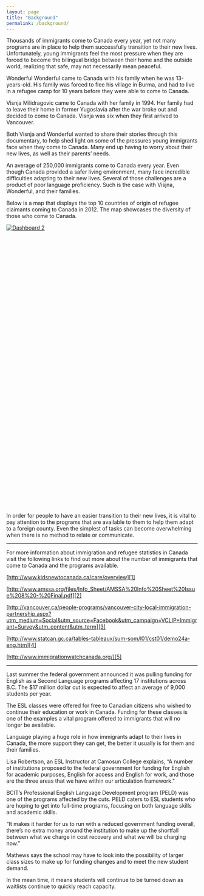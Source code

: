 ```yaml
---
layout: page
title: "Background"
permalink: /background/
---
```


Thousands of immigrants come to Canada every year, yet not many programs are in place to help them successfully transition to their new lives. Unfortunately, young immigrants feel the most pressure when they are forced to become the bilingual bridge between their home and the outside world, realizing that safe, may not necessarily mean peaceful. 

Wonderful Wonderful came to Canada with his family when he was 13-years-old. His family was forced to flee his village in Burma, and had to live in a refugee camp for 10 years before they were able to come to Canada. 

Visnja Milidragovic came to Canada with her family in 1994. Her family had to leave their home in former Yugoslavia after the war broke out and decided to come to Canada. Visnja was six when they first arrived to Vancouver. 

Both Visnja and Wonderful wanted to share their stories through this documentary, to help shed light on some of the pressures young immigrants face when they come to Canada. Many end up having to worry about their new lives, as well as their parents’ needs.

An average of 250,000 immigrants come to Canada every year. Even though Canada provided a safer living environment, many face incredible difficulties adapting to their new lives. Several of those challenges are a product of poor language proficiency. Such is the case with Visjna, Wonderful, and their families. 

Below is a map that displays the top 10 countries of origin of refugee claimants coming to Canada in 2012. The map showcases the diversity of those who come to Canada. 

<script type='text/javascript' src='https://public.tableau.com/javascripts/api/viz_v1.js'></script><div class='tableauPlaceholder' style='width: 654px; height: 742px;'><noscript><a href='#'><img alt='Dashboard 2 ' src='https:&#47;&#47;public.tableau.com&#47;static&#47;images&#47;To&#47;Top10countriesofrefugeeclaimants&#47;Dashboard2&#47;1_rss.png' style='border: none' /></a></noscript><object class='tableauViz' width='654' height='742' style='display:none;'><param name='host_url' value='https%3A%2F%2Fpublic.tableau.com%2F' /> <param name='site_root' value='' /><param name='name' value='Top10countriesofrefugeeclaimants&#47;Dashboard2' /><param name='tabs' value='no' /><param name='toolbar' value='yes' /><param name='static_image' value='https:&#47;&#47;public.tableau.com&#47;static&#47;images&#47;To&#47;Top10countriesofrefugeeclaimants&#47;Dashboard2&#47;1.png' /> <param name='animate_transition' value='yes' /><param name='display_static_image' value='yes' /><param name='display_spinner' value='yes' /><param name='display_overlay' value='yes' /><param name='display_count' value='yes' /><param name='showVizHome' value='no' /><param name='showTabs' value='y' /></object></div>
 

In order for people to have an easier transition to their new lives, it is vital to pay attention to the programs that are available to them to help them adapt to a foreign county. Even the simplest of tasks can become overwhelming when there is no method to relate or communicate.

<hr>

For more information about immigration and refugee statistics in Canada visit the following links to find out more about the number of immigrants that come to Canada and the programs available. 

[http://www.kidsnewtocanada.ca/care/overview][1]

[http://www.amssa.org/files/Info_Sheet/AMSSA%20Info%20Sheet%20Issue%208%20-%20Final.pdf][2]

[http://vancouver.ca/people-programs/vancouver-city-local-immigration-partnership.aspx?utm_medium=Social&utm_source=Facebook&utm_campaign=VCLIP+Immigrant+Survey&utm_content&utm_term][3]

[http://www.statcan.gc.ca/tables-tableaux/sum-som/l01/cst01/demo24a-eng.htm][4]

[http://www.immigrationwatchcanada.org/][5]


[1]: http://www.kidsnewtocanada.ca/care/overview
[2]: http://www.amssa.org/files/Info_Sheet/AMSSA%20Info%20Sheet%20Issue%208%20-%20Final.pdf
[3]: http://vancouver.ca/people-programs/vancouver-city-local-immigration-partnership.aspx?utm_medium=Social&utm_source=Facebook&utm_campaign=VCLIP+Immigrant+Survey&utm_content&utm_term
[4]: http://www.statcan.gc.ca/tables-tableaux/sum-som/l01/cst01/demo24a-eng.htm
[5]: http://www.immigrationwatchcanada.org/

<hr>
Last summer the federal government announced it was pulling funding for English as a Second Language programs affecting 17 institutions across B.C. The $17 million dollar cut is expected to affect an average of 9,000 students per year.

The ESL classes were offered for free to Canadian citizens who wished to continue their education or work in Canada. Funding for these classes is one of the examples a vital program offered to immigrants that will no longer be available. 

Language playing a huge role in how immigrants adapt to their lives in Canada, the more support they can get, the better it usually is for them and their families. 
 
Lisa Robertson, an ESL Instructor at Camosun College explains, “A number of institutions proposed to the federal government for funding for English for academic purposes, English for access and English for work, and those are the three areas that we have within our articulation framework." 

BCIT’s Professional English Language Development program (PELD) was one of the programs affected by the cuts. PELD caters to ESL students who are hoping to get into full-time programs, focusing on both language skills and academic skills. 
 
“It makes it harder for us to run with a reduced government funding overall, there’s no extra money around the institution to make up the shortfall between what we charge in cost recovery and what we will be charging now.”
 
Mathews says the school may have to look into the possibility of larger class sizes to make up for funding changes and to meet the new student demand.
 
In the mean time, it means students will continue to be turned down as waitlists continue to quickly reach capacity.